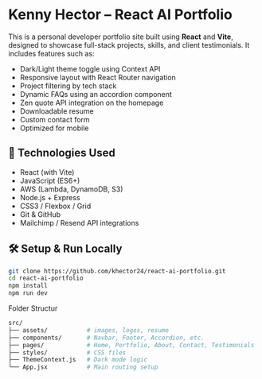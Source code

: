 # Kenny Hector – React AI Portfolio

This is a personal developer portfolio site built using **React** and **Vite**, designed to showcase full-stack projects, skills, and client testimonials. It includes features such as:

- Dark/Light theme toggle using Context API
- Responsive layout with React Router navigation
- Project filtering by tech stack
- Dynamic FAQs using an accordion component
- Zen quote API integration on the homepage
- Downloadable resume
- Custom contact form
- Optimized for mobile

## 🚀 Technologies Used

- React (with Vite)
- JavaScript (ES6+)
- AWS (Lambda, DynamoDB, S3)
- Node.js + Express
- CSS3 / Flexbox / Grid
- Git & GitHub
- Mailchimp / Resend API integrations

## 🛠 Setup & Run Locally

```bash
git clone https://github.com/khector24/react-ai-portfolio.git
cd react-ai-portfolio
npm install
npm run dev
```

Folder Structur

```bash
src/
├── assets/           # images, logos, resume
├── components/       # Navbar, Footer, Accordion, etc.
├── pages/            # Home, Portfolio, About, Contact, Testimonials
├── styles/           # CSS files
├── ThemeContext.js   # Dark mode logic
└── App.jsx           # Main routing setup
```
